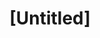 ---
pid: ch59
title: "[Untitled]"
location_transcription: Courtyard of City Hall
coordinates: "[-75.163001484833, 39.952383012246]"
zipcode: '19123'
gen_neighborhood: North Philadelphia
neighborhood: Northern Liberties,Loft District
outside_phl: 
age: '57'
age_range: 50-59
instagram: 
image_file_name: ch_59.jpg
proposal_transcription: 
topic: Unknown
topic_summary: '0'
type: Other No Form
keywords_other: 
credit: John Dziedzic
image_labels: 
twitter: 
facebook: 
permalink: "/monuments/ch59/"
layout: item-page
---